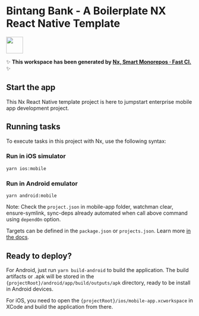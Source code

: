 # Bintang Bank - A Boilerplate NX React Native Template

<a alt="Nx logo" href="https://nx.dev" target="_blank" rel="noreferrer"><img src="https://raw.githubusercontent.com/nrwl/nx/master/images/nx-logo.png" width="45"></a>

✨ **This workspace has been generated by [Nx, Smart Monorepos · Fast CI.](https://nx.dev)** ✨

## Start the app

This Nx React Native template project is here to jumpstart enterprise mobile app development project.

## Running tasks

To execute tasks in this project with Nx, use the following syntax:

### Run in iOS simulator

```
yarn ios:mobile
```

### Run in Android emulator

```
yarn android:mobile
```

Note: Check the `project.json` in mobile-app folder, watchman clear, ensure-symlink, sync-deps already automated when call above command using `dependOn` option.

Targets can be defined in the `package.json` or `projects.json`. Learn more [in the docs](https://nx.dev/core-features/run-tasks).

## Ready to deploy?

For Android, just run `yarn build-android` to build the application. The build artifacts or .apk will be stored in the `{projectRoot}/android/app/build/outputs/apk` directory, ready to be install in Android devices.

For iOS, you need to open the `{projectRoot}/ios/mobile-app.xcworkspace` in XCode and build the application from there.
